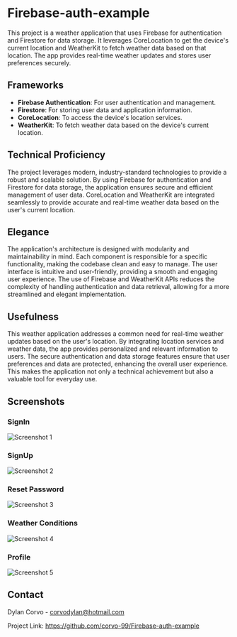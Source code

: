# Firebase-auth-example

This project is a weather application that uses Firebase for authentication and Firestore for data storage. It leverages CoreLocation to get the device's current location and WeatherKit to fetch weather data based on that location. The app provides real-time weather updates and stores user preferences securely.

## Frameworks

- **Firebase Authentication**: For user authentication and management.
- **Firestore**: For storing user data and application information.
- **CoreLocation**: To access the device's location services.
- **WeatherKit**: To fetch weather data based on the device's current location.


## Technical Proficiency

The project leverages modern, industry-standard technologies to provide a robust and scalable solution. By using Firebase for authentication and Firestore for data storage, the application ensures secure and efficient management of user data. CoreLocation and WeatherKit are integrated seamlessly to provide accurate and real-time weather data based on the user's current location.

## Elegance

The application's architecture is designed with modularity and maintainability in mind. Each component is responsible for a specific functionality, making the codebase clean and easy to manage. The user interface is intuitive and user-friendly, providing a smooth and engaging user experience. The use of Firebase and WeatherKit APIs reduces the complexity of handling authentication and data retrieval, allowing for a more streamlined and elegant implementation.

## Usefulness

This weather application addresses a common need for real-time weather updates based on the user's location. By integrating location services and weather data, the app provides personalized and relevant information to users. The secure authentication and data storage features ensure that user preferences and data are protected, enhancing the overall user experience. This makes the application not only a technical achievement but also a valuable tool for everyday use.

## Screenshots

### SignIn
![Screenshot 1](screenshots/signin.PNG)

### SignUp
![Screenshot 2](screenshots/signup.PNG)

### Reset Password
![Screenshot 3](screenshots/resetpassword.jpeg)

### Weather Conditions
![Screenshot 4](screenshots/weather.PNG)

### Profile
![Screenshot 5](screenshots/profile.PNG)

## Contact

Dylan Corvo - corvodylan@hotmail.com

Project Link: https://github.com/corvo-99/Firebase-auth-example

